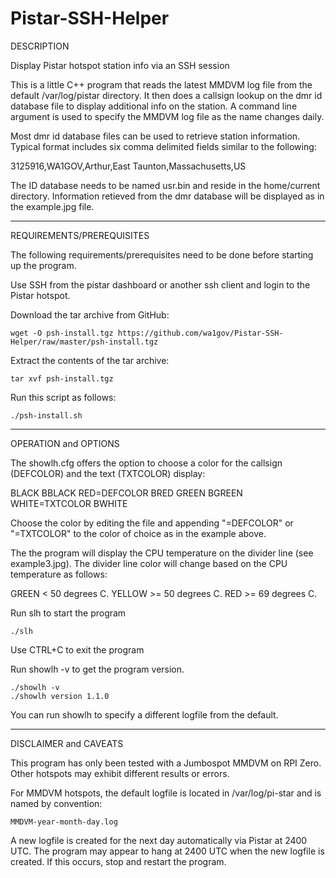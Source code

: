 # Pistar-SSH-Helper

DESCRIPTION

Display Pistar hotspot station info via an SSH session

This is a little C++ program that reads the latest MMDVM log
file from the default /var/log/pistar directory. It then
does a callsign lookup on the dmr id database file to
display additional info on the station. A command line
argument is used to specify the MMDVM log file as the
name changes daily.

Most dmr id database files can be used to retrieve station
information. Typical format includes six comma delimited
fields similar to the following:

3125916,WA1GOV,Arthur,East Taunton,Massachusetts,US

The ID database needs to be named usr.bin and reside in
the home/current directory. Information retieved from the
dmr database will be displayed as in the example.jpg file.

----------------------------------------------------------------
REQUIREMENTS/PREREQUISITES

The following requirements/prerequisites need to be done before
starting up the program.

Use SSH from the pistar dashboard or another ssh client and login
to the Pistar hotspot.

Download the tar archive from GitHub:
    
    wget -O psh-install.tgz https://github.com/wa1gov/Pistar-SSH-Helper/raw/master/psh-install.tgz

Extract the contents of the tar archive:

    tar xvf psh-install.tgz

Run this script as follows:

    ./psh-install.sh

----------------------------------------------------------------
OPERATION and OPTIONS

The showlh.cfg offers the option to choose a color for the callsign
(DEFCOLOR) and the text (TXTCOLOR) display:

BLACK
BBLACK
RED=DEFCOLOR
BRED
GREEN
BGREEN
WHITE=TXTCOLOR
BWHITE

Choose the color by editing the file and appending "=DEFCOLOR" 
or "=TXTCOLOR" to the color of choice as in the example above.

The the program will display the CPU temperature on the divider
line (see example3.jpg). The divider line color will change based
on the CPU temperature as follows:

GREEN < 50 degrees C.
YELLOW >= 50 degrees C.
RED >= 69 degrees C.

Run slh to start the program

    ./slh

Use CTRL+C to exit the program

Run showlh -v to get the program version.

    ./showlh -v
    ./showlh version 1.1.0

You can run showlh <logfile name>
to specify a different logfile from the default.

----------------------------------------------------------------
DISCLAIMER and CAVEATS

This program has only been tested with a Jumbospot MMDVM on RPI Zero.
Other hotspots may exhibit different results or errors.

For MMDVM hotspots, the default logfile is located in 
/var/log/pi-star and is named by convention:

    MMDVM-year-month-day.log

A new logfile is created for the next day automatically via Pistar
at 2400 UTC. The program may appear to hang at 2400 UTC when the new
logfile is created. If this occurs, stop and restart the program.
